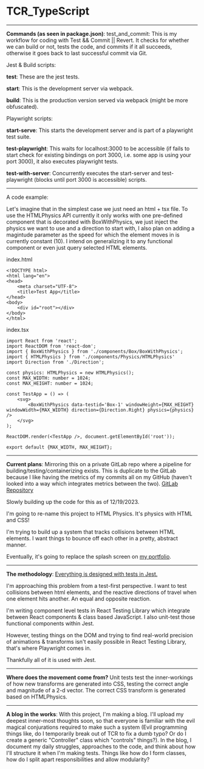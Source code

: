 # TCR_TypeScript
***
**Commands (as seen in package.json)**:
test_and_commit: This is my workflow for coding with Test && Commit || Revert. It checks for whether we can build or not, tests the code, and commits if it all succeeds, otherwise it goes back to last successful commit via Git.

Jest & Build scripts:

**test**: These are the jest tests.

**start**: This is the development server via webpack.

**build**: This is the production version served via webpack (might be more obfuscated).

Playwright scripts:

**start-serve**: This starts the development server and is part of a playwright test suite.

**test-playwright**: This waits for localhost:3000 to be accessible (if fails to start check for existing bindings on port 3000, i.e. some app is using your port 3000), it also executes playwright tests.

**test-with-server**: Concurrently executes the start-server and test-playwright (blocks until port 3000 is accessible) scripts.
***
A code example:

Let's imagine that in the simplest case we just need an html + tsx file. To use the HTMLPhysics API currently it only works with one pre-defined component that is decorated with BoxWithPhysics, we just inject the physics we want to use and a direction to start with, I also plan on adding a magintude parameter as the speed for which the element moves in is currently constant (10). I intend on generalizing it to any functional component or even just query selected HTML elements.

index.html
```
<!DOCTYPE html>
<html lang="en">
<head>
    <meta charset="UTF-8">
    <title>Test App</title>
</head>
<body>
    <div id="root"></div>
</body>
</html>
```

index.tsx
```
import React from 'react';
import ReactDOM from 'react-dom';
import { BoxWithPhysics } from './components/Box/BoxWithPhysics';
import { HTMLPhysics } from './components/Physics/HTMLPhysics'
import Direction from './Direction';

const physics: HTMLPhysics = new HTMLPhysics();
const MAX_WIDTH: number = 1024;
const MAX_HEIGHT: number = 1024;

const TestApp = () => (
    <svg>
        <BoxWithPhysics data-testid='Box-1' windowHeight={MAX_HEIGHT} windowWidth={MAX_WIDTH} direction={Direction.Right} physics={physics} />
    </svg>
);

ReactDOM.render(<TestApp />, document.getElementById('root'));

export default {MAX_WIDTH, MAX_HEIGHT};
```

***
**Current plans**:
Mirroring this on a private GitLab repo where a pipeline for building/testing/containerizing exists. This is duplicate to the GitLab because I like having the metrics of my commits all on my GitHub (haven't looked into a way which integrates metrics between the two).
[GitLab Repository](https://gitlab.com/learningtcr/TCR_TypeScript/-/pipelines)

Slowly building up the code for this as of 12/19/2023.

I'm going to re-name this project to HTML Physics. It's physics with HTML and CSS!

I'm trying to build up a system that tracks collisions between HTML elements. I want things to bounce off each other in a pretty, abstract manner.

Eventually, it's going to replace the splash screen on [my portfolio](https://juandeaglio.github.io).
***
**The methodology**:
<ins>Everything is designed with tests in Jest.</ins>

I'm approaching this problem from a test-first perspective. I want to test collisions between html elements, and the reactive directions of travel when one element hits another. An equal and opposite reaction.

I'm writing component level tests in React Testing Library which integrate between React components & class based JavaScript. I also unit-test those functional components within Jest.

However, testing things on the DOM and trying to find real-world precision of animations & transforms isn't easily possible in React Testing Library, that's where Playwright comes in.

Thankfully all of it is used with Jest.
***
**Where does the movement come from?**
Unit tests test the inner-workings of how new transforms are generated into CSS, testing the correct angle and magnitude of a 2-d vector.
The correct CSS transform is generated based on HTMLPhysics.
***
**A blog in the works**:
With this project, I'm making a blog. I'll upload my deepest inner-most thoughts soon, so that everyone is familiar with the evil magical conjurations required to make such a system (Evil programming things like, do I temporarily break out of TCR to fix a dumb typo? Or do I create a generic "Controller" class which "controls" things?).
In the blog, I document my daily struggles, approaches to the code, and think about how I'll structure it when I'm making tests. Things like how do I form classes, how do I split apart responsibilities and allow modularity?
